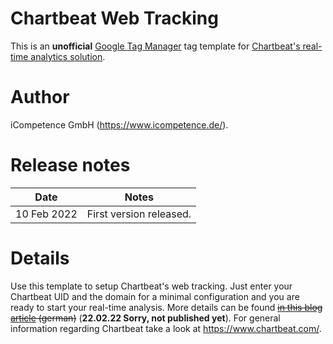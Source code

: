 # Chartbeat Web Tracking

This is an **unofficial** [Google Tag Manager](https://tagmanager.google.com) tag template for [Chartbeat's
real-time analytics solution](https://chartbeat.com/).

# Author

iCompetence GmbH (https://www.icompetence.de/).

# Release notes

| Date        | Notes                   |
| ----------- | ----------------------- |
| 10 Feb 2022 | First version released. |

# Details

Use this template to setup Chartbeat's web tracking. Just enter your Chartbeat UID and the domain for a
minimal configuration and you are ready to start your real-time analysis. More details can be found ~~[in this
blog article](https://www.icompetence.de/) (german)~~ (**22.02.22 Sorry, not published yet**). For general
information regarding Chartbeat take a look at https://www.chartbeat.com/.
